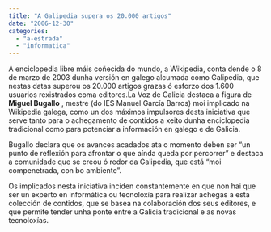 ```yaml
---
title: "A Galipedia supera os 20.000 artigos"
date: "2006-12-30"
categories: 
  - "a-estrada"
  - "informatica"
---
```


A enciclopedia libre máis coñecida do mundo, a Wikipedia, conta dende o 8 de marzo de 2003 dunha versión en galego alcumada como Galipedia, que nestas datas superou os 20.000 artigos grazas ó esforzo dos 1.600 usuarios rexistrados coma editores.La Voz de Galicia destaca a figura de **Miguel Bugallo** , mestre (do IES Manuel García Barros) moi implicado na Wikipedia galega, como un dos máximos impulsores desta iniciativa que serve tanto para o achegamento de contidos a xeito dunha enciclopedia tradicional como para potenciar a información en galego e de Galicia.

Bugallo declara que os avances acadados ata o momento deben ser “un punto de reflexión para afrontar o que aínda queda por percorrer” e destaca a comunidade que se creou ó redor da Galipedia, que está “moi compenetrada, con bo ambiente”.

Os implicados nesta iniciativa inciden constantemente en que non hai que ser un experto en informática ou tecnoloxía para realizar achegas a esta colección de contidos, que se basea na colaboración dos seus editores, e que permite tender unha ponte entre a Galicia tradicional e as novas tecnoloxías.
